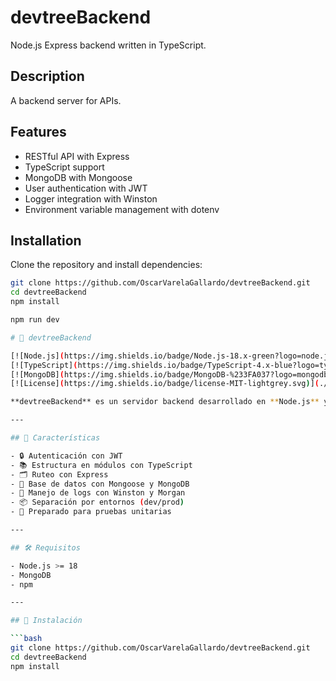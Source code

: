 # devtreeBackend

Node.js Express backend written in TypeScript.

## Description

A backend server for APIs.

## Features

- RESTful API with Express
- TypeScript support
- MongoDB with Mongoose
- User authentication with JWT
- Logger integration with Winston
- Environment variable management with dotenv

## Installation

Clone the repository and install dependencies:

```bash
git clone https://github.com/OscarVarelaGallardo/devtreeBackend.git
cd devtreeBackend
npm install

npm run dev

# 🌿 devtreeBackend

[![Node.js](https://img.shields.io/badge/Node.js-18.x-green?logo=node.js)](https://nodejs.org/)
[![TypeScript](https://img.shields.io/badge/TypeScript-4.x-blue?logo=typescript)](https://www.typescriptlang.org/)
[![MongoDB](https://img.shields.io/badge/MongoDB-%233FA037?logo=mongodb&logoColor=white)](https://www.mongodb.com/)
[![License](https://img.shields.io/badge/license-MIT-lightgrey.svg)](./LICENSE)

**devtreeBackend** es un servidor backend desarrollado en **Node.js** y **TypeScript**, enfocado en la creación de APIs RESTful escalables. Está preparado para autenticación de usuarios, manejo de logs y conexión con MongoDB.

---

## 📌 Características

- 🔒 Autenticación con JWT
- 📚 Estructura en módulos con TypeScript
- 🗂️ Ruteo con Express
- 💾 Base de datos con Mongoose y MongoDB
- 🧾 Manejo de logs con Winston y Morgan
- 📦 Separación por entornos (dev/prod)
- 🧪 Preparado para pruebas unitarias

---

## 🛠️ Requisitos

- Node.js >= 18
- MongoDB
- npm

---

## 🚀 Instalación

```bash
git clone https://github.com/OscarVarelaGallardo/devtreeBackend.git
cd devtreeBackend
npm install
